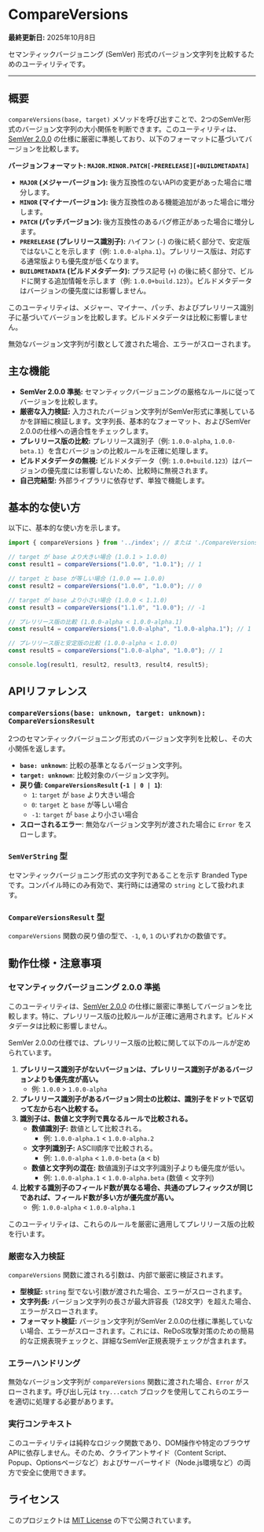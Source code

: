 # CompareVersions

**最終更新日:** 2025年10月8日

セマンティックバージョニング (SemVer) 形式のバージョン文字列を比較するためのユーティリティです。

---

## 概要

`compareVersions(base, target)` メソッドを呼び出すことで、2つのSemVer形式のバージョン文字列の大小関係を判断できます。このユーティリティは、[SemVer 2.0.0](https://semver.org/) の仕様に厳密に準拠しており、以下のフォーマットに基づいてバージョンを比較します。

**バージョンフォーマット: `MAJOR.MINOR.PATCH[-PRERELEASE][+BUILDMETADATA]`**

*   **`MAJOR` (メジャーバージョン):** 後方互換性のないAPIの変更があった場合に増分します。
*   **`MINOR` (マイナーバージョン):** 後方互換性のある機能追加があった場合に増分します。
*   **`PATCH` (パッチバージョン):** 後方互換性のあるバグ修正があった場合に増分します。
*   **`PRERELEASE` (プレリリース識別子):** ハイフン (`-`) の後に続く部分で、安定版ではないことを示します（例: `1.0.0-alpha.1`）。プレリリース版は、対応する通常版よりも優先度が低くなります。
*   **`BUILDMETADATA` (ビルドメタデータ):** プラス記号 (`+`) の後に続く部分で、ビルドに関する追加情報を示します（例: `1.0.0+build.123`）。ビルドメタデータはバージョンの優先度には影響しません。

このユーティリティは、メジャー、マイナー、パッチ、およびプレリリース識別子に基づいてバージョンを比較します。ビルドメタデータは比較に影響しません。

無効なバージョン文字列が引数として渡された場合、エラーがスローされます。

## 主な機能

- **SemVer 2.0.0 準拠:** セマンティックバージョニングの厳格なルールに従ってバージョンを比較します。
- **厳密な入力検証:** 入力されたバージョン文字列がSemVer形式に準拠しているかを詳細に検証します。文字列長、基本的なフォーマット、およびSemVer 2.0.0の仕様への適合性をチェックします。
- **プレリリース版の比較:** プレリリース識別子（例: `1.0.0-alpha`, `1.0.0-beta.1`）を含むバージョンの比較ルールを正確に処理します。
- **ビルドメタデータの無視:** ビルドメタデータ（例: `1.0.0+build.123`）はバージョンの優先度には影響しないため、比較時に無視されます。
- **自己完結型:** 外部ライブラリに依存せず、単独で機能します。

## 基本的な使い方

以下に、基本的な使い方を示します。

```typescript
import { compareVersions } from '../index'; // または './CompareVersions'

// target が base より大きい場合 (1.0.1 > 1.0.0)
const result1 = compareVersions("1.0.0", "1.0.1"); // 1

// target と base が等しい場合 (1.0.0 == 1.0.0)
const result2 = compareVersions("1.0.0", "1.0.0"); // 0

// target が base より小さい場合 (1.0.0 < 1.1.0)
const result3 = compareVersions("1.1.0", "1.0.0"); // -1

// プレリリース版の比較 (1.0.0-alpha < 1.0.0-alpha.1)
const result4 = compareVersions("1.0.0-alpha", "1.0.0-alpha.1"); // 1

// プレリリース版と安定版の比較 (1.0.0-alpha < 1.0.0)
const result5 = compareVersions("1.0.0-alpha", "1.0.0"); // 1

console.log(result1, result2, result3, result4, result5);
```

## APIリファレンス

### `compareVersions(base: unknown, target: unknown): CompareVersionsResult`

2つのセマンティックバージョニング形式のバージョン文字列を比較し、その大小関係を返します。

- **`base: unknown`**: 比較の基準となるバージョン文字列。
- **`target: unknown`**: 比較対象のバージョン文字列。
- **戻り値: `CompareVersionsResult` (`-1 | 0 | 1`)**:
    - `1`: `target` が `base` より大きい場合
    - `0`: `target` と `base` が等しい場合
    - `-1`: `target` が `base` より小さい場合
- **スローされるエラー**: 無効なバージョン文字列が渡された場合に `Error` をスローします。

### `SemVerString` 型

セマンティックバージョニング形式の文字列であることを示す Branded Type です。コンパイル時にのみ有効で、実行時には通常の `string` として扱われます。

### `CompareVersionsResult` 型

`compareVersions` 関数の戻り値の型で、`-1`, `0`, `1` のいずれかの数値です。

## 動作仕様・注意事項

### セマンティックバージョニング 2.0.0 準拠

このユーティリティは、[SemVer 2.0.0](https://semver.org/lang/ja/) の仕様に厳密に準拠してバージョンを比較します。特に、プレリリース版の比較ルールが正確に適用されます。ビルドメタデータは比較に影響しません。

SemVer 2.0.0の仕様では、プレリリース版の比較に関して以下のルールが定められています。

1.  **プレリリース識別子がないバージョンは、プレリリース識別子があるバージョンよりも優先度が高い。**
    *   例: `1.0.0` > `1.0.0-alpha`
2.  **プレリリース識別子があるバージョン同士の比較は、識別子をドットで区切って左から右へ比較する。**
3.  **識別子は、数値と文字列で異なるルールで比較される。**
    *   **数値識別子:** 数値として比較される。
        *   例: `1.0.0-alpha.1` < `1.0.0-alpha.2`
    *   **文字列識別子:** ASCII順序で比較される。
        *   例: `1.0.0-alpha` < `1.0.0-beta` (a < b)
    *   **数値と文字列の混在:** 数値識別子は文字列識別子よりも優先度が低い。
        *   例: `1.0.0-alpha.1` < `1.0.0-alpha.beta` (数値 < 文字列)
4.  **比較する識別子のフィールド数が異なる場合、共通のプレフィックスが同じであれば、フィールド数が多い方が優先度が高い。**
    *   例: `1.0.0-alpha` < `1.0.0-alpha.1`

このユーティリティは、これらのルールを厳密に適用してプレリリース版の比較を行います。

### 厳密な入力検証

`compareVersions` 関数に渡される引数は、内部で厳密に検証されます。
- **型検証:** `string` 型でない引数が渡された場合、エラーがスローされます。
- **文字列長:** バージョン文字列の長さが最大許容長（128文字）を超えた場合、エラーがスローされます。
- **フォーマット検証:** バージョン文字列がSemVer 2.0.0の仕様に準拠していない場合、エラーがスローされます。これには、ReDoS攻撃対策のための簡易的な正規表現チェックと、詳細なSemVer正規表現チェックが含まれます。

### エラーハンドリング

無効なバージョン文字列が `compareVersions` 関数に渡された場合、`Error` がスローされます。呼び出し元は `try...catch` ブロックを使用してこれらのエラーを適切に処理する必要があります。

### 実行コンテキスト

このユーティリティは純粋なロジック関数であり、DOM操作や特定のブラウザAPIに依存しません。そのため、クライアントサイド（Content Script、Popup、Optionsページなど）およびサーバーサイド（Node.js環境など）の両方で安全に使用できます。

## ライセンス

このプロジェクトは [MIT License](../../../../../../LICENSE.md) の下で公開されています。
